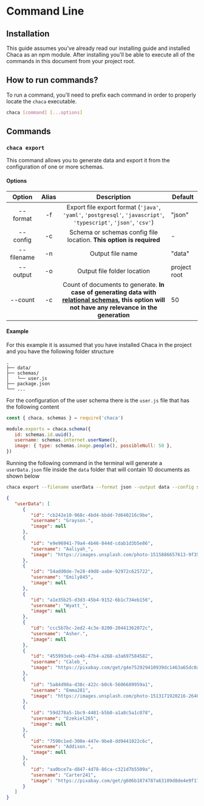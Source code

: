 # Command Line

## Installation

This guide assumes you've already read our installing guide and installed Chaca as an npm module. After installing you'll be able to execute all of the commands in this document from your project root.

## How to run commands?

To run a command, you'll need to prefix each command in order to properly locate the `chaca` executable.

```bash
chaca [command] [...options]
```

## Commands

### `chaca export`

This command allows you to generate data and export it from the configuration of one or more schemas.

#### Options

|   Option   | Alias |                                                                                        Description                                                                                        | Default      |
| :--------: | :---: | :---------------------------------------------------------------------------------------------------------------------------------------------------------------------------------------: | ------------ |
|  --format  |  -f   |                                     Export file export format (`'java'`, `'yaml'`, `'postgresql'`, `'javascript'`, `'typescript'`, `'json'`, `'csv'`)                                     | "json"       |
|  --config  |  -c   |                                                            Schema or schemas config file location. **This option is required**                                                            | -            |
| --filename |  -n   |                                                                                     Output file name                                                                                      | "data"       |
|  --output  |  -o   |                                                                                Output file folder location                                                                                | project root |
|  --count   |  -c   | Count of documents to generate. **In case of generating data with [relational schemas](../relational-schemas/multi-generate), this option will not have any relevance in the generation** | 50           |

#### Example

For this example it is assumed that you have installed Chaca in the project and you have the following folder structure

```shell
.
├── data/
├── schemas/
│   └── user.js
├── package.json
└── ...
```

For the configuration of the user schema there is the `user.js` file that has the following content

```js title=user.js
const { chaca, schemas } = require('chaca')

module.exports = chaca.schema({
   id: schemas.id.uuid(),
   username: schemas.internet.userName(),
   image: { type: schemas.image.people(), possibleNull: 50 },
})
```

Running the following command in the terminal will generate a `userData.json` file inside the `data` folder that will contain 10 documents as shown below

```bash
chaca export --filename userData --format json --output data --config schemas/user.js --count 10
```

```json
{
   "userData": [
      {
         "id": "cb242e10-968c-4bd4-bbdd-7d640216c9be",
         "username": "Grayson.",
         "image": null
      },
      {
         "id": "e9e96941-79a4-4b46-844d-cdab1d3b5e86",
         "username": "Aaliyah_",
         "image": "https://images.unsplash.com/photo-1515886657613-9f3515b0c78f?crop=entropy&cs=tinysrgb&fm=jpg&ixid=MnwzNTM2NjZ8MHwxfHNlYXJjaHw2MXx8cGVvcGxlfGVufDB8fHx8MTY2Njk3MDgzMw&ixlib=rb-4.0.3&q=80"
      },
      {
         "id": "54add0de-7e28-49d8-aabe-92972c625722",
         "username": "Emily845",
         "image": null
      },
      {
         "id": "a1e35b25-d3d3-45b4-9152-6b1c734eb156",
         "username": "Wyatt_",
         "image": null
      },
      {
         "id": "ccc5b7bc-2ed2-4c3e-8200-20441362072c",
         "username": "Asher.",
         "image": null
      },
      {
         "id": "455993eb-ce4b-47b4-a268-a3a697584582",
         "username": "Caleb_",
         "image": "https://pixabay.com/get/g4e752929410939dc1463a65dc0a54c261625b8d5f5d599bf6f7e0125ce9e64c9a10dae89559975a0811cccb5b087df519067e775815e81825e2962cf1f35cb4f_1280.jpg"
      },
      {
         "id": "5a84d98a-d38c-422c-b0c6-5606689959a1",
         "username": "Emma281",
         "image": "https://images.unsplash.com/photo-1513171920216-2640b288471b?crop=entropy&cs=tinysrgb&fm=jpg&ixid=MnwzNTM2NjZ8MHwxfHNlYXJjaHwxN3x8cGVvcGxlfGVufDB8fHx8MTY2Njk3MDgzMA&ixlib=rb-4.0.3&q=80"
      },
      {
         "id": "59d278a5-1bc9-4481-b5b0-a1a8c5a1c078",
         "username": "Ezekiel265",
         "image": null
      },
      {
         "id": "7590c1ed-300e-447e-9be8-dd9441022c6c",
         "username": "Addison.",
         "image": null
      },
      {
         "id": "aa0bce7a-d847-4d78-86ca-c321d7b5509a",
         "username": "Carter241",
         "image": "https://pixabay.com/get/g606b1874787a63109d8de4e9f172fd1ac99e1db160fc09e194de271ff8e3a32b80c50c6c1d294586d8b91484386ed730c9b07f9dd3f017c815ea1fefce8af529_1280.jpg"
      }
   ]
}
```
